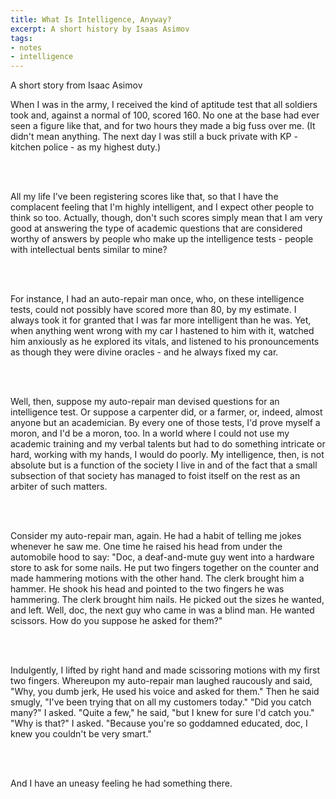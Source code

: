 ```yaml
---
title: What Is Intelligence, Anyway?
excerpt: A short history by Isaas Asimov
tags: 
- notes
- intelligence
---
```


<p>A short story from Isaac Asimov</p>

<p>When I was in the army, I received the kind of aptitude test that all soldiers took and, against a normal of 100, scored 160. No one at the base had ever seen a figure like that, and for two hours they made a big fuss over me. (It didn't mean anything. The next day I was still a buck private with KP - kitchen police - as my highest duty.)</p>
<br/>
<br/>
<p>All my life I've been registering scores like that, so that I have the complacent feeling that I'm highly intelligent, and I expect other people to think so too. Actually, though, don't such scores simply mean that I am very good at answering the type of academic questions that are considered worthy of answers by people who make up the intelligence tests - people with intellectual bents similar to mine?</p>
<br/>
<br/>
<p>For instance, I had an auto-repair man once, who, on these intelligence tests, could not possibly have scored more than 80, by my estimate. I always took it for granted that I was far more intelligent than he was. Yet, when anything went wrong with my car I hastened to him with it, watched him anxiously as he explored its vitals, and listened to his pronouncements as though they were divine oracles - and he always fixed my car.</p>
<br/>
<br/>
<p>Well, then, suppose my auto-repair man devised questions for an intelligence test. Or suppose a carpenter did, or a farmer, or, indeed, almost anyone but an academician. By every one of those tests, I'd prove myself a moron, and I'd be a moron, too. In a world where I could not use my academic training and my verbal talents but had to do something intricate or hard, working with my hands, I would do poorly. My intelligence, then, is not absolute but is a function of the society I live in and of the fact that a small subsection of that society has managed to foist itself on the rest as an arbiter of such matters.</p>
<br/>
<br/>
<p>Consider my auto-repair man, again. He had a habit of telling me jokes whenever he saw me. One time he raised his head from under the automobile hood to say: "Doc, a deaf-and-mute guy went into a hardware store to ask for some nails. He put two fingers together on the counter and made hammering motions with the other hand. The clerk brought him a hammer. He shook his head and pointed to the two fingers he was hammering. The clerk brought him nails. He picked out the sizes he wanted, and left. Well, doc, the next guy who came in was a blind man. He wanted scissors. How do you suppose he asked for them?"</p>
<br/>
<br/>
<p>Indulgently, I lifted by right hand and made scissoring motions with my first two fingers. Whereupon my auto-repair man laughed raucously and said, "Why, you dumb jerk, He used his voice and asked for them." Then he said smugly, "I've been trying that on all my customers today." "Did you catch many?" I asked. "Quite a few," he said, "but I knew for sure I'd catch you." "Why is that?" I asked. "Because you're so goddamned educated, doc, I knew you couldn't be very smart."</p>
<br/><br/>
<p>And I have an uneasy feeling he had something there. </p>
